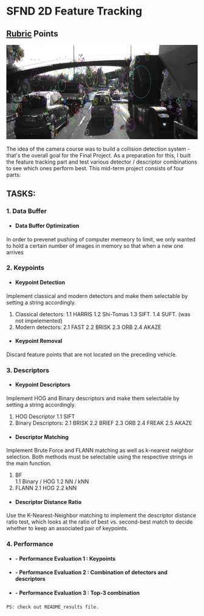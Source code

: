 # SFND 2D Feature Tracking
## [Rubric](https://review.udacity.com/#!/rubrics/2549/view) Points
<img src="images/keypoints.png" width="820" height="248" />

The idea of the camera course was to build a collision detection system - that's the overall goal for the Final Project. As a preparation for this, I buılt the feature tracking part and test various detector / descriptor combinations to see which ones perform best. This mid-term project consists of four parts:

## TASKS:
### 1. Data Buffer
-	####	 Data Buffer Optimization
   In order to prevenet pushing of computer memeory to limit, we only wanted to hold a certain number of images in memory so that when a new one arrives


### 2. Keypoints

-	####	Keypoint Detection
Implement classical and modern detectors and make them selectable by setting a string accordingly.
1. Classical detectors:
	1.1	HARRIS 
	1.2	Shi-Tomas
	1.3	SIFT.
	1.4	SUFT. (was not impelemented)
2. Modern detectors:
	2.1	FAST
	2.2	BRISK
	2.3	ORB
	2.4	AKAZE

-	#### Keypoint Removal
Discard feature points that are not located on the preceding vehicle.
 
### 3. Descriptors 
-	####  Keypoint Descriptors
Implement HOG and Binary descriptors and make them selectable by setting a string accordingly.
1. HOG Descriptor
	1.1	SIFT
2. Binary Descriptors:
	2.1	BRISK 
	2.2	BRIEF 
	2.3	ORB 
	2.4	FREAK 
	2.5	AKAZE
    
-	####  Descriptor Matching
Implement Brute Force and FLANN matching as well as k-nearest neighbor selection. 
Both methods must be selectable using the respective strings in the main function.
1.	BF     
	1.1	Binary / HOG 
	1.2	NN / kNN
2.	FLANN 
	2.1	HOG
	2.2	kNN

-	####  Descriptor Distance Ratio
Use the K-Nearest-Neighbor matching to implement the descriptor distance ratio test, which looks at the ratio of best vs. 
second-best match to decide whether to keep an associated pair of keypoints.

### 4. Performance
-	#### - Performance Evaluation 1 : Keypoints 
    
-	#### - Performance Evaluation 2 : Combination of detectors and descriptors

-	#### - Performance Evaluation 3 : Top-3 combination 
```PS: check out README_results file.``` 
